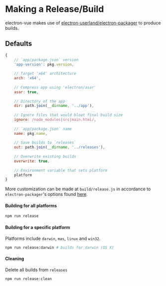 # Making a Release/Build
 electron-vue makes use of [electron-userland/electron-packager](https://github.com/electron-userland/electron-packager) to produce builds.

## Defaults
```js
{
    // `app/package.json` version
    'app-version': pkg.version, 
    
    // Target 'x64' architecture
    arch: 'x64',
    
    // Compress app using 'electron/asar'
    asar: true,
    
    // Directory of the app
    dir: path.join(__dirname, '../app'),
    
    // Ignore files that would bloat final build size
    ignore: /node_modules|src|main.html/,
    
    // `app/package.json` name
    name: pkg.name,
    
    // Save builds to `releases`
    out: path.join(__dirname, '../releases'),
    
    // Overwrite existing builds
    overwrite: true,
    
    // Environment variable that sets platform
    platform
}
  ```
 More customization can be made at `build/release.js` in accordance to `electron-packager`'s options found [here](https://github.com/electron-userland/electron-packager/blob/master/docs/api.md#options).


#### Building for all platforms
```bash
npm run release
```

#### Building for a specific platform
 Platforms include `darwin`, `mas`, `linux` and `win32`.
```bash
npm run release:darwin # builds for darwin (OS X)
```

#### Cleaning
 Delete all builds from `releases`
```bash
npm run release:clean
```
